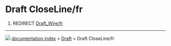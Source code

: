 # Draft CloseLine/fr
1.  REDIRECT [Draft_Wire/fr](Draft_Wire/fr.md)



---
![](images/Right_arrow.png) [documentation index](../README.md) > [Draft](Draft_Workbench.md) > Draft CloseLine/fr
